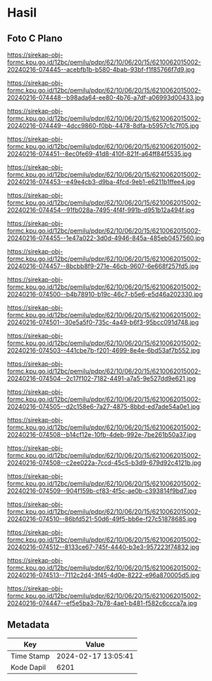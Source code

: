 # Hasil

## Foto C Plano

https://sirekap-obj-formc.kpu.go.id/12bc/pemilu/pdpr/62/10/06/20/15/6210062015002-20240216-074445--acebfb1b-b580-4bab-93bf-f1f85766f7d9.jpg

https://sirekap-obj-formc.kpu.go.id/12bc/pemilu/pdpr/62/10/06/20/15/6210062015002-20240216-074448--b98ada64-ee80-4b76-a7df-a06993d00433.jpg

https://sirekap-obj-formc.kpu.go.id/12bc/pemilu/pdpr/62/10/06/20/15/6210062015002-20240216-074449--4dcc9860-f0bb-4478-8dfa-b5957c1c7f05.jpg

https://sirekap-obj-formc.kpu.go.id/12bc/pemilu/pdpr/62/10/06/20/15/6210062015002-20240216-074451--8ec0fe69-41d8-410f-821f-a64ff84f5535.jpg

https://sirekap-obj-formc.kpu.go.id/12bc/pemilu/pdpr/62/10/06/20/15/6210062015002-20240216-074453--e49e4cb3-d9ba-4fcd-9eb1-e6211b1ffee4.jpg

https://sirekap-obj-formc.kpu.go.id/12bc/pemilu/pdpr/62/10/06/20/15/6210062015002-20240216-074454--91fb028a-7495-4f4f-991b-d951b12a494f.jpg

https://sirekap-obj-formc.kpu.go.id/12bc/pemilu/pdpr/62/10/06/20/15/6210062015002-20240216-074455--1e47a022-3d0d-4946-845a-485eb0457560.jpg

https://sirekap-obj-formc.kpu.go.id/12bc/pemilu/pdpr/62/10/06/20/15/6210062015002-20240216-074457--8bcbb8f9-271e-46cb-9607-6e668f257fd5.jpg

https://sirekap-obj-formc.kpu.go.id/12bc/pemilu/pdpr/62/10/06/20/15/6210062015002-20240216-074500--b4b78910-b19c-46c7-b5e6-e5d46a202330.jpg

https://sirekap-obj-formc.kpu.go.id/12bc/pemilu/pdpr/62/10/06/20/15/6210062015002-20240216-074501--30e5a5f0-735c-4a49-b6f3-95bcc091d748.jpg

https://sirekap-obj-formc.kpu.go.id/12bc/pemilu/pdpr/62/10/06/20/15/6210062015002-20240216-074503--441cbe7b-f201-4699-8e4e-6bd53af7b552.jpg

https://sirekap-obj-formc.kpu.go.id/12bc/pemilu/pdpr/62/10/06/20/15/6210062015002-20240216-074504--2c17f102-7182-4491-a7a5-9e527dd9e621.jpg

https://sirekap-obj-formc.kpu.go.id/12bc/pemilu/pdpr/62/10/06/20/15/6210062015002-20240216-074505--d2c158e6-7a27-4875-8bbd-ed7ade54a0e1.jpg

https://sirekap-obj-formc.kpu.go.id/12bc/pemilu/pdpr/62/10/06/20/15/6210062015002-20240216-074508--b14cf12e-10fb-4deb-992e-7be261b50a37.jpg

https://sirekap-obj-formc.kpu.go.id/12bc/pemilu/pdpr/62/10/06/20/15/6210062015002-20240216-074508--c2ee022a-7ccd-45c5-b3d9-679d92c4121b.jpg

https://sirekap-obj-formc.kpu.go.id/12bc/pemilu/pdpr/62/10/06/20/15/6210062015002-20240216-074509--904f159b-cf83-4f5c-ae0b-c393814f9bd7.jpg

https://sirekap-obj-formc.kpu.go.id/12bc/pemilu/pdpr/62/10/06/20/15/6210062015002-20240216-074510--86bfd521-50d6-49f5-bb6e-f27c51878685.jpg

https://sirekap-obj-formc.kpu.go.id/12bc/pemilu/pdpr/62/10/06/20/15/6210062015002-20240216-074512--8133ce67-745f-4440-b3e3-957223f74832.jpg

https://sirekap-obj-formc.kpu.go.id/12bc/pemilu/pdpr/62/10/06/20/15/6210062015002-20240216-074513--7112c2d4-3f45-4d0e-8222-e96a870005d5.jpg

https://sirekap-obj-formc.kpu.go.id/12bc/pemilu/pdpr/62/10/06/20/15/6210062015002-20240216-074447--ef5e5ba3-7b78-4ae1-b481-f582c6ccca7a.jpg


## Metadata

| Key        | Value               |
| ---------- | ------------------- |
| Time Stamp | 2024-02-17 13:05:41 |
| Kode Dapil | 6201                |



